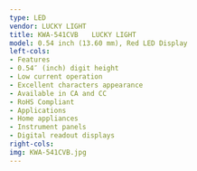 ```yaml
---
type: LED
vendor: LUCKY LIGHT
title: KWA-541CVB　　LUCKY LIGHT
model: 0.54 inch (13.60 mm), Red LED Display
left-cols: 
- Features
- 0.54″ (inch) digit height
- Low current operation
- Excellent characters appearance
- Available in CA and CC
- RoHS Compliant
- Applications
- Home appliances
- Instrument panels
- Digital readout displays
right-cols: 
img: KWA-541CVB.jpg
---
```

